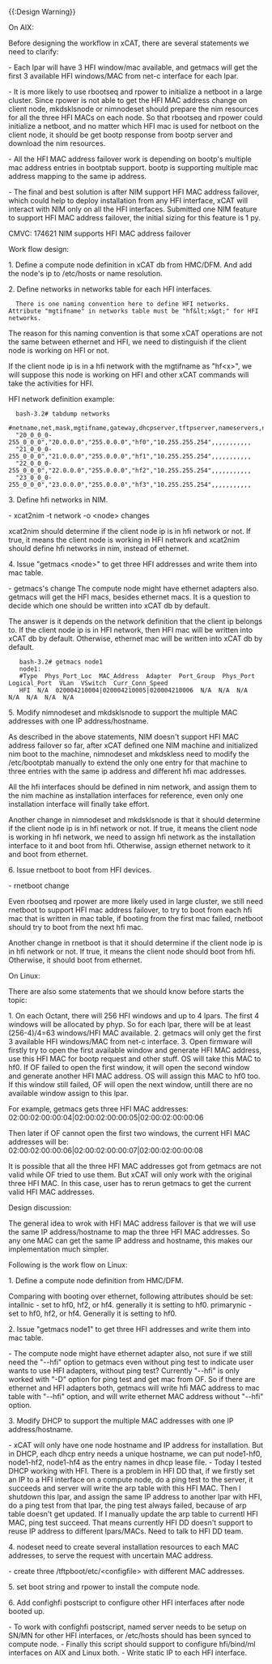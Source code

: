 {{:Design Warning}} 

On AIX: 

Before designing the workflow in xCAT, there are several statements we need to clarify: 

\- Each lpar will have 3 HFI window/mac available, and getmacs will get the first 3 available HFI windows/MAC from net-c interface for each lpar. 

\- It is more likely to use rbootseq and rpower to initialize a netboot in a large cluster. Since rpower is not able to get the HFI MAC address change on client node, mkdsklsnode or nimnodeset should prepare the nim resources for all the three HFI MACs on each node. So that rbootseq and rpower could initialize a netboot, and no matter which HFI mac is used for netboot on the client node, it should be get bootp response from bootp server and download the nim resources. 

\- All the HFI MAC address failover work is depending on bootp's multiple mac address entries in bootptab support. bootp is supporting multiple mac address mapping to the same ip address. 

\- The final and best solution is after NIM support HFI MAC address failover, which could help to deploy installation from any HFI interface, xCAT will interact with NIM only on all the HFI interfaces. Submitted one NIM feature to support HFI MAC address failover, the initial sizing for this feature is 1 py. 

CMVC: 174621 NIM supports HFI MAC address failover 

  
Work flow design: 

1\. Define a compute node definition in xCAT db from HMC/DFM. And add the node's ip to /etc/hosts or name resolution. 

2\. Define networks in networks table for each HFI interfaces. 
    
      There is one naming convention here to define HFI networks.  Attribute "mgtifname" in networks table must be "hf&lt;x&gt;" for HFI networks.
    

The reason for this naming convention is that some xCAT operations are not the same between ethernet and HFI, we need to distinguish if the client node is working on HFI or not. 

If the client node ip is in a hfi network with the mgtifname as "hf&lt;x&gt;", we will suppose this node is working on HFI and other xCAT commands will take the activities for HFI. 

HFI network definition example: 
    
      bash-3.2# tabdump networks
      #netname,net,mask,mgtifname,gateway,dhcpserver,tftpserver,nameservers,ntpservers,logservers,dynamicrange,nodehostname,ddnsdomain,vlanid,comments,disable
      "20_0_0_0-255_0_0_0","20.0.0.0","255.0.0.0","hf0","10.255.255.254",,,,,,,,,,,
      "21_0_0_0-255_0_0_0","21.0.0.0","255.0.0.0","hf1","10.255.255.254",,,,,,,,,,,
      "22_0_0_0-255_0_0_0","22.0.0.0","255.0.0.0","hf2","10.255.255.254",,,,,,,,,,,
      "23_0_0_0-255_0_0_0","23.0.0.0","255.0.0.0","hf3","10.255.255.254",,,,,,,,,,,
    

3\. Define hfi networks in NIM. 

\- xcat2nim -t network -o &lt;node&gt; changes 

xcat2nim should determine if the client node ip is in hfi network or not. If true, it means the client node is working in HFI network and xcat2nim should define hfi networks in nim, instead of ethernet. 

  
4\. Issue "getmacs &lt;node&gt;" to get three HFI addresses and write them into mac table. 

\- getmacs's change The compute node might have ethernet adapters also. getmacs will get the HFI macs, besides ethernet macs. It is a question to decide which one should be written into xCAT db by default. 

The answer is it depends on the network definition that the client ip belongs to. If the client node ip is in HFI network, then HFI mac will be written into xCAT db by default. Otherwise, ethernet mac will be written into xCAT db by default. 
    
       bash-3.2# getmacs node1
       node1: 
       #Type  Phys_Port_Loc  MAC_Address  Adapter  Port_Group  Phys_Port  Logical_Port  VLan  VSwitch  Curr_Conn_Speed
       HFI  N/A  020004210004|020004210005|020004210006  N/A  N/A  N/A  N/A  N/A  N/A  N/A
    

5\. Modify nimnodeset and mkdsklsnode to support the multiple MAC addresses with one IP address/hostname. 

As described in the above statements, NIM doesn't support HFI MAC address failover so far, after xCAT defined one NIM machine and initialized nim boot to the machine, nimnodeset and mkdskless need to modify the /etc/bootptab manually to extend the only one entry for that machine to three entries with the same ip address and different hfi mac addresses. 

All the hfi interfaces should be defined in nim network, and assign them to the nim machine as installation interfaces for reference, even only one installation interface will finally take effort. 

Another change in nimnodeset and mkdsklsnode is that it should determine if the client node ip is in hfi network or not. If true, it means the client node is working in hfi network, we need to assign hfi network as the installation interface to it and boot from hfi. Otherwise, assign ethernet network to it and boot from ethernet. 

6\. Issue rnetboot to boot from HFI devices. 

\- rnetboot change 

Even rbootseq and rpower are more likely used in large cluster, we still need rnetboot to support HFI mac address failover, to try to boot from each hfi mac that is written in mac table, if booting from the first mac failed, rnetboot should try to boot from the next hfi mac. 

Another change in rnetboot is that it should determine if the client node ip is in hfi network or not. If true, it means the client node should boot from hfi. Otherwise, it should boot from ethernet. 

  


  


On Linux: 

There are also some statements that we should know before starts the topic: 

1\. On each Octant, there will 256 HFI windows and up to 4 lpars. The first 4 windows will be allocated by phyp. So for each lpar, there will be at least (256-4)/4=63 windows/HFI MAC available. 2\. getmacs will only get the first 3 available HFI windows/MAC from net-c interface. 3\. Open firmware will firstly try to open the first available window and generate HFI MAC address, use this HFI MAC for bootp request and other stuff. OS will take this MAC to hf0. If OF failed to open the first window, it will open the second window and generate another HFI MAC address. OS will assign this MAC to hf0 too. If this window still failed, OF will open the next window, untill there are no available window assign to this lpar. 

For example, getmacs gets three HFI MAC addresses: 02:00:02:00:00:04|02:00:02:00:00:05|02:00:02:00:00:06 

Then later if OF cannot open the first two windows, the current HFI MAC addresses will be: 02:00:02:00:00:06|02:00:02:00:00:07|02:00:02:00:00:08 

It is possible that all the three HFI MAC addresses got from getmacs are not valid while OF tried to use them. But xCAT will only work with the original three HFI MAC. In this case, user has to rerun getmacs to get the current valid HFI MAC addresses. 

Design discussion: 

The general idea to wrok with HFI MAC address failover is that we will use the same IP address/hostname to map the three HFI MAC addresses. So any one MAC can get the same IP address and hostname, this makes our implementation much simpler. 

Following is the work flow on Linux: 

1\. Define a compute node definition from HMC/DFM. 

Comparing with booting over ethernet, following attributes should be set: intallnic - set to hf0, hf2, or hf4. generally it is setting to hf0. primarynic - set to hf0, hf2, or hf4. Generally it is setting to hf0. 

2\. Issue "getmacs node1" to get three HFI addresses and write them into mac table. 

\- The compute node might have ethernet adapter also, not sure if we still need the "--hfi" option to getmacs even without ping test to indicate user wants to use HFI adapters, without ping test? Currently "--hfi" is only worked with "-D" option for ping test and get mac from OF. So if there are ethernet and HFI adapters both, getmacs will write hfi MAC address to mac table with "--hfi" option, and will write ethernet MAC address without "--hfi" option. 

3\. Modify DHCP to support the multiple MAC addresses with one IP address/hostname. 

\- xCAT will only have one node hostname and IP address for installation. But in DHCP, each dhcp entry needs a unique hostname, we can put node1-hf0, node1-hf2, node1-hf4 as the entry names in dhcp lease file. \- Today I tested DHCP working with HFI. There is a problem in HFI DD that, if we firstly set an IP to a HFI interface on a compute node, do a ping test to the server, it succeeds and server will write the arp table with this HFI MAC. Then I shutdown this lpar, and assign the same IP address to another lpar with HFI, do a ping test from that lpar, the ping test always failed, because of arp table doesn't get updated. If I manually update the arp table to currentl HFI MAC, ping test succeed. That means currently HFI DD doesn't support to reuse IP address to different lpars/MACs. Need to talk to HFI DD team. 

4\. nodeset need to create several installation resources to each MAC addresses, to serve the request with uncertain MAC address. 

\- create three /tftpboot/etc/&lt;configfile&gt; with different MAC addresses. 

5\. set boot string and rpower to install the compute node. 

6\. Add confighfi postscript to configure other HFI interfaces after node booted up. 

\- To work with confighfi postscript, named server needs to be setup on SN/MN for other HFI interfaces, or /etc/hosts should has been synced to compute node. \- Finally this script should support to configure hfi/bind/ml interfaces on AIX and Linux both. \- Write static IP to each HFI interface. 
